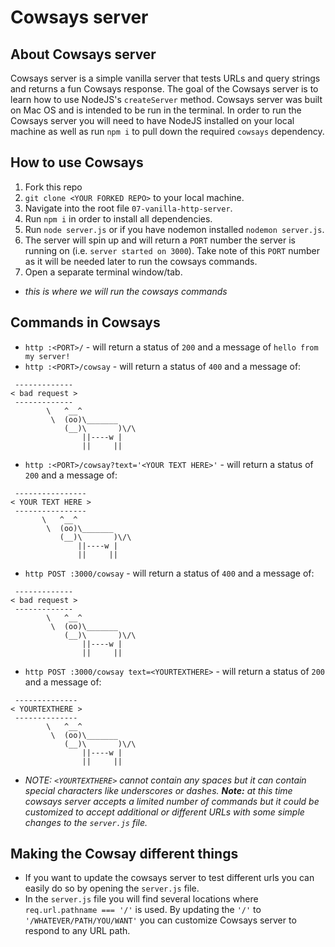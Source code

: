 # Cowsays server

## About Cowsays server
Cowsays server is a simple vanilla server that tests URLs and query strings and returns a fun Cowsays response. The goal of the Cowsays server is to learn how to use NodeJS's `createServer` method. Cowsays server was built on Mac OS and is intended to be run in the terminal. In order to run the Cowsays server you will need to have NodeJS installed on your local machine as well as run `npm i` to pull down the required `cowsays` dependency.

## How to use Cowsays
1. Fork this repo
2. `git clone <YOUR FORKED REPO>` to your local machine.
3. Navigate into the root file `07-vanilla-http-server`.
4. Run `npm i` in order to install all dependencies.
5. Run `node server.js` or if you have nodemon installed `nodemon server.js`.
6. The server will spin up and will return a `PORT` number the server is running on (i.e. `server started on 3000`). Take note of this `PORT` number as it will be needed later to run the cowsays commands.
7. Open a separate terminal window/tab.
 * _this is where we will run the cowsays commands_

## Commands in Cowsays
* `http :<PORT>/` - will return a status of `200` and a message of `hello from my server!`
* `http :<PORT>/cowsay` - will return a status of `400` and a message of:
```
 -------------
< bad request >
 -------------
        \   ^__^
         \  (oo)\_______
            (__)\       )\/\
                ||----w |
                ||     ||
```
* `http :<PORT>/cowsay?text='<YOUR TEXT HERE>'` - will return a status of `200` and a message of:
```
 ----------------
< YOUR TEXT HERE >
 ----------------
       \   ^__^
        \  (oo)\_______
           (__)\       )\/\
               ||----w |
               ||     ||
```
* `http POST :3000/cowsay` - will return a status of `400` and a message of:
```
 -------------
< bad request >
 -------------
        \   ^__^
         \  (oo)\_______
            (__)\       )\/\
                ||----w |
                ||     ||
```
* `http POST :3000/cowsay text=<YOURTEXTHERE>` - will return a status of `200` and a message of:
```
 --------------
< YOURTEXTHERE >
 --------------
        \   ^__^
         \  (oo)\_______
            (__)\       )\/\
                ||----w |
                ||     ||
```
 * _NOTE: `<YOURTEXTHERE>` cannot contain any spaces but it can contain special characters like underscores or dashes._
_**Note:** at this time cowsays server accepts a limited number of commands but it could be customized to accept additional or different URLs with some simple changes to the `server.js` file._


## Making the Cowsay different things
* If you want to update the cowsays server to test different urls you can easily do so by opening the `server.js` file.
* In the `server.js` file you will find several locations where `req.url.pathname === '/'` is used. By updating the `'/'` to `'/WHATEVER/PATH/YOU/WANT'` you can customize Cowsays server to respond to any URL path.
